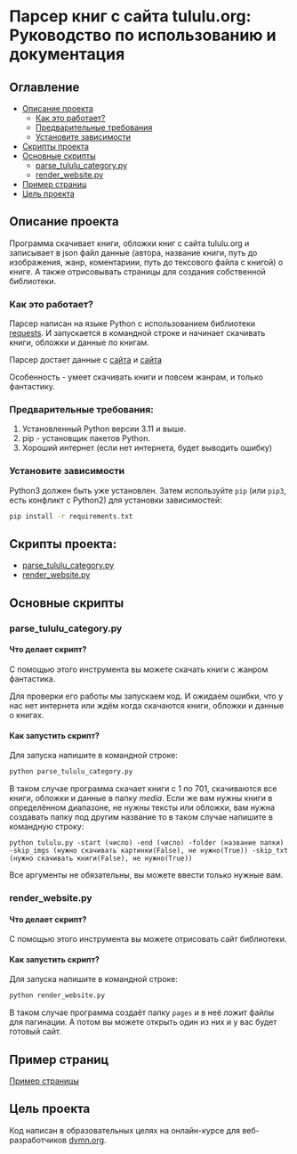 # Парсер книг с сайта tululu.org: Руководство по использованию и документация

## Оглавление

* [Описание проекта](#описание-проекта)
    * [Как это работает?](#как-это-работает)
    * [Предварительные требования](#предварительные-требования)
    * [Установите зависимости](#установите-зависимости)
* [Скрипты проекта](#cкрипты-проекта)
* [Основные скрипты](#основные-скрипты)
    * [parse_tululu_category.py](#parse_tululu_categorypy)
    * [render_website.py](#render_websitepy)
* [Пример страниц](#пример-страниц)
* [Цель проекта](#цель-проекта)

## Описание проекта

Программа скачивает книги, обложки книг с сайта tululu.org и записывает в json файл данные (автора, название книги, путь до изображения, жанр, коментариии, путь до тексового файла с книгой) о книге. А также отрисовывать страницы для создания собственной библиотеки.

### Как это работает?

Парсер написан на языке Python с использованием библиотеки [requests](https://pypi.org/project/requests/). И запускается в командной строке и начинает скачивать книги, обложки и данные по книгам.

Парсер достает данные с [сайта](https://tululu.org/l55/) и [сайта](https://tululu.org/)

Особенность - умеет скачивать книги и повсем жанрам, и только фантастику.

### Предварительные требования:

1. Установленный Python версии 3.11 и выше.
2. pip - установщик пакетов Python.
3. Хороший интернет (если нет интернета, будет выводить ошибку)

### Установите зависимости

Python3 должен быть уже установлен. Затем используйте `pip` (или `pip3`, есть конфликт с Python2) для установки зависимостей:

```bash
pip install -r requirements.txt
```

## Скрипты проекта:

* [parse_tululu_category.py](#parse_tululu_categorypy)
* [render_website.py](#render_websitepy)

## Основные скрипты

### parse_tululu_category.py

#### Что делает скрипт?

С помощью этого инструмента вы можете скачать книги с жанром фантастика.

Для проверки его работы мы запускаем код. И ожидаем ошибки, что у нас нет интернета или ждём когда скачаются книги, обложки и данные о книгах.

#### Как запустить скрипт?

Для запуска напишите в командной строке:

```bash
python parse_tululu_category.py
```

В таком случае программа скачает книги с 1 по 701, скачиваются все книги, обложки и данные в папку *media*.
Если же вам нужны книги в определённом диапазоне, не нужны тексты или обложки, вам нужна создавать папку под другим название то в таком случае напишите в командную строку:

```
python tululu.py -start (число) -end (число) -folder (название папки) -skip_imgs (нужно скачивать картинки(False), не нужно(True)) -skip_txt (нужно скачивать книги(False), не нужно(True))
```

Все аргументы не обязательны, вы можете ввести только нужные вам.

### render_website.py

#### Что делает скрипт?

С помощью этого инструмента вы можете отрисовать сайт библиотеки.

#### Как запустить скрипт?

Для запуска напишите в командной строке:

```bash
python render_website.py
```

В таком случае программа создаёт папку `pages` и в неё ложит файлы для пагинации. А потом вы можете открыть один из них и у вас будет готовый сайт.

## Пример страниц

[Пример страницы]()

## Цель проекта

Код написан в образовательных целях на онлайн-курсе для веб-разработчиков [dvmn.org](https://dvmn.org/).